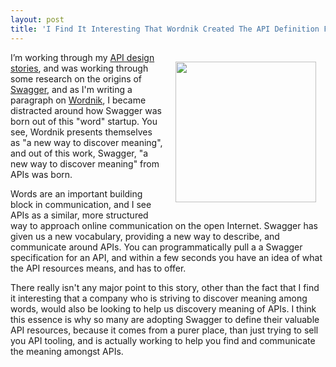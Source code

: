 ```yaml
---
layout: post
title: 'I Find It Interesting That Wordnik Created The API Definition Format Swagger'
---
```

<p><a href="https://www.wordnik.com/"><img style="padding: 15px;" src="http://kinlane-productions.s3.amazonaws.com/api-evangelist-site/blog/wordnik_logo_347x88.png" alt="" width="225" align="right" /></a></p>
<p>I&rsquo;m working through my <a href="http://design.apievangelist.com">API design stories</a>, and was working through some research on the origins of <a href="http://swagger.io/">Swagger</a>, and as I'm writing a paragraph on <a href="https://www.wordnik.com/">Wordnik</a>, I became distracted around how Swagger was born out of this "word" startup. You see, Wordnik presents themselves as "a new way to discover meaning", and out of this work, Swagger, "a new way to discover meaning" from APIs was born.</p>
<p>Words are an important building block in communication, and I see APIs as a similar, more structured way to approach online communication on the open Internet. Swagger has given us a new vocabulary, providing a new way to describe, and communicate around APIs. You can programmatically pull a a Swagger specification for an API, and within a few seconds you have an idea of what the API resources means, and has to offer.</p>
<p>There really isn't any major point to this story, other than the fact that I find it interesting that a company who is striving to discover meaning among words, would also be looking to help us discovery meaning of APIs. I think this essence is why so many are adopting Swagger to define their valuable API resources, because it comes from a purer place, than just trying to sell you API tooling, and is actually working to help you find and communicate the meaning amongst APIs.</p>